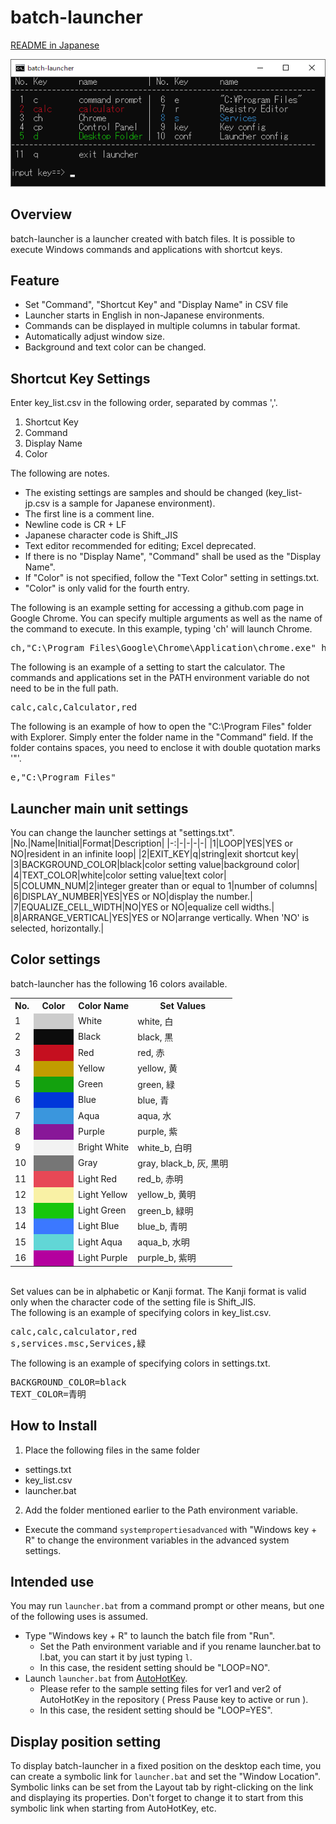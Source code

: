 # batch-launcher

[README in Japanese](README.md)

![batch-launcher](png/launcher-en.png)

## Overview
batch-launcher is a launcher created with batch files.
It is possible to execute Windows commands and applications with shortcut keys.

## Feature
* Set "Command", "Shortcut Key" and "Display Name" in CSV file
* Launcher starts in English in non-Japanese environments.
* Commands can be displayed in multiple columns in tabular format.
* Automatically adjust window size.
* Background and text color can be changed.

## Shortcut Key Settings
Enter key_list.csv in the following order, separated by commas ','.

1. Shortcut Key
2. Command
3. Display Name
4. Color

The following are notes.

* The existing settings are samples and should be changed (key_list-jp.csv is a sample for Japanese environment).
* The first line is a comment line.
* Newline code is CR + LF
* Japanese character code is Shift_JIS
* Text editor recommended for editing; Excel deprecated.
* If there is no "Display Name", "Command" shall be used as the "Display Name".
* If "Color" is not specified, follow the "Text Color" setting in settings.txt.
* "Color" is only valid for the fourth entry.

The following is an example setting for accessing a github.com page in Google Chrome. You can specify multiple arguments as well as the name of the command to execute. In this example, typing 'ch' will launch Chrome.

<pre>
ch,"C:\Program Files\Google\Chrome\Application\chrome.exe" https://github.com/,Chrome
</pre>

The following is an example of a setting to start the calculator. The commands and applications set in the PATH environment variable do not need to be in the full path.

<pre>
calc,calc,Calculator,red
</pre>

The following is an example of how to open the "C:\Program Files" folder with Explorer. Simply enter the folder name in the "Command" field. If the folder contains spaces, you need to enclose it with double quotation marks '"'.

<pre>
e,"C:\Program Files"
</pre>

## Launcher main unit settings
You can change the launcher settings at "settings.txt".
|No.|Name|Initial|Format|Description|
|-:|-|-|-|-|
|1|LOOP|YES|YES or NO|resident in an infinite loop|
|2|EXIT_KEY|q|string|exit shortcut key|
|3|BACKGROUND_COLOR|black|color setting value|background color|
|4|TEXT_COLOR|white|color setting value|text color|
|5|COLUMN_NUM|2|integer greater than or equal to 1|number of columns|
|6|DISPLAY_NUMBER|YES|YES or NO|display the number.|
|7|EQUALIZE_CELL_WIDTH|NO|YES or NO|equalize cell widths.|
|8|ARRANGE_VERTICAL|YES|YES or NO|arrange vertically. When 'NO' is selected, horizontally.|

## Color settings
batch-launcher has the following 16 colors available.

<table>
<tr><th>No.</th><th width=50>Color</th><th>Color Name</th><th>Set Values</th></tr>
<tr><td>1</td><td bgcolor=#cccccc></td><td>White</td><td>white, 白</td></tr>
<tr><td>2</td><td bgcolor=#0c0c0c></td><td>Black</td><td>black, 黒</td></tr>
<tr><td>3</td><td bgcolor=#c50f1f></td><td>Red</td><td>red, 赤</td></tr>
<tr><td>4</td><td bgcolor=#c19c00></td><td>Yellow</td><td>yellow, 黄</td></tr>
<tr><td>5</td><td bgcolor=#13a10e></td><td>Green</td><td>green, 緑</td></tr>
<tr><td>6</td><td bgcolor=#0037da></td><td>Blue</td><td>blue, 青</td></tr>
<tr><td>7</td><td bgcolor=#3a96dd></td><td>Aqua</td><td>aqua, 水</td></tr>
<tr><td>8</td><td bgcolor=#881798></td><td>Purple</td><td>purple, 紫</td></tr>
<tr><td>9</td><td bgcolor=#f2f2f2></td><td>Bright White</td><td>white_b, 白明</td></tr>
<tr><td>10</td><td bgcolor=#767676></td><td>Gray</td><td>gray, black_b, 灰, 黒明</td></tr>
<tr><td>11</td><td bgcolor=#e74856></td><td>Light Red</td><td>red_b, 赤明</td></tr>
<tr><td>12</td><td bgcolor=#f9f1a5></td><td>Light Yellow</td><td>yellow_b, 黄明</td></tr>
<tr><td>13</td><td bgcolor=#16c60c></td><td>Light Green</td><td>green_b, 緑明</td></tr>
<tr><td>14</td><td bgcolor=#3b78ff></td><td>Light Blue</td><td>blue_b, 青明</td></tr>
<tr><td>15</td><td bgcolor=#61d6d6></td><td>Light Aqua</td><td>aqua_b, 水明</td></tr>
<tr><td>16</td><td bgcolor=#b4009e></td><td>Light Purple</td><td>purple_b, 紫明</td></tr></table>
<br>
Set values can be in alphabetic or Kanji format. The Kanji format is valid only when the character code of the setting file is Shift_JIS.
<br>
The following is an example of specifying colors in key_list.csv.
<pre>
calc,calc,calculator,red
s,services.msc,Services,緑
</pre>

The following is an example of specifying colors in settings.txt.
<pre>
BACKGROUND_COLOR=black
TEXT_COLOR=青明
</pre>

## How to Install
1. Place the following files in the same folder
* settings.txt
* key_list.csv
* launcher.bat

2. Add the folder mentioned earlier to the Path environment variable.
* Execute the command `systempropertiesadvanced` with "Windows key + R" to change the environment variables in the advanced system settings.

## Intended use
You may run `launcher.bat` from a command prompt or other means, but one of the following uses is assumed.
* Type "Windows key + R" to launch the batch file from "Run".
  * Set the Path environment variable and if you rename launcher.bat to l.bat, you can start it by just typing `l`.
  * In this case, the resident setting should be "LOOP=NO".
* Launch `launcher.bat` from [AutoHotKey](https://www.autohotkey.com/).
  * Please refer to the sample setting files for ver1 and ver2 of AutoHotKey in the repository ( Press Pause key to active or run ).
  * In this case, the resident setting should be "LOOP=YES".

## Display position setting
To display batch-launcher in a fixed position on the desktop each time, you can create a symbolic link for `launcher.bat` and set the "Window Location".
Symbolic links can be set from the Layout tab by right-clicking on the link and displaying its properties.
Don't forget to change it to start from this symbolic link when starting from AutoHotKey, etc.
